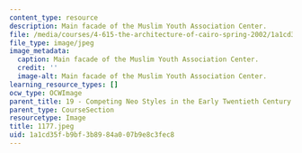 ```yaml
---
content_type: resource
description: Main facade of the Muslim Youth Association Center.
file: /media/courses/4-615-the-architecture-of-cairo-spring-2002/1a1cd35fb9bf3b8984a007b9e8c3fec8_1177.jpeg
file_type: image/jpeg
image_metadata:
  caption: Main facade of the Muslim Youth Association Center.
  credit: ''
  image-alt: Main facade of the Muslim Youth Association Center.
learning_resource_types: []
ocw_type: OCWImage
parent_title: 19 - Competing Neo Styles in the Early Twentieth Century
parent_type: CourseSection
resourcetype: Image
title: 1177.jpeg
uid: 1a1cd35f-b9bf-3b89-84a0-07b9e8c3fec8
---
```

